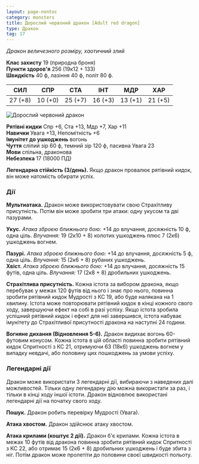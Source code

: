 ```yaml
---
layout: page-nontoc
category: monsters
title: Дорослий червоний дракон [Adult red dragon]
type: Дракон
tag: 17
---
```


_Дракон величезного розміру, хаотичний злий_

**Клас захисту** 19 (природна броня)    
**Пункти здоров'я** 256 (19к12 + 133)    
**Швидкість** 40 ф, лазіння 40 ф, політ 80 ф.

| СИЛ     | СПР     | СТА     | ІНТ     | МДР     | ХАР     |
| ------- | ------- | ------- | ------- | ------- | ------- |
| 27 (+8) | 10 (+0) | 25 (+7) | 16 (+3) | 13 (+1) | 21 (+5) |

![Дорослий червоний дракон](https://www.dndbeyond.com/avatars/thumbnails/23375/69/1000/1000/637791959730543418.jpeg)

**Рятівні кидки** Спр +6, Ста +13, Мдр +7, Хар +11    
**Навички** Увага +13, Непомітність +6    
**Імунітет до ушкоджень** вогонь    
**Чуття** сліпий зір 60 ф, темний зір 120 ф, пасивна Увага 23    
**Мови** спільна, драконова    
**Небезпека** 17 (18000 ПД)

**Легендарна стійкість (3/день).** Якщо дракон провалює рятівний кидок, він може натомість обирати успіх.

### Дії
**Мультиатака.** Дракон може використовувати свою Страхітливу присутність. Потім він може зробити три атаки: одну укусом та дві пазурами.    

**Укус.** _Атака зброєю ближнього бою:_ +14 до влучання, досяжність 10 ф, одна ціль. _Влучання:_ 19 (2к10 + 8) колотих ушкоджень плюс 7 (2к6) ушкоджень вогнем.    

**Пазурі.** _Атака зброєю ближнього бою:_ +14 до влучання, досяжність 5 ф, одна ціль. _Влучання:_ 15 (2к6 + 8) рубаних ушкоджень.    
**Хвіст.** _Атака зброєю ближнього бою:_ +14 до влучання, досяжність 15 футів, одна ціль. _Влучання:_ 17 (2к8 + 8) дробильних ушкоджень.    

**Страхітлива присутність.** Кожна істота за вибором дракона, якщо перебуває у межах 120 футів від нього і знає про нього, повинна зробити рятівний кидок Мудрості з КС 19, або буде налякана на 1 хвилину. Істота може повторювати рятівний кидок в кінці кожного свого ходу, завершуючи ефект на собі в разі успіху. Якщо істота зробила успішний рятівний кидок і ефект для неї завершився, істота набуває імунітету до Страхітливої присутності дракона на наступні 24 години.    

**Вогняне дихання (Відновлення 5-6).** Дракон видихає вогонь 60-футовим конусом. Кожна істота в цій області повинна зробити рятівний кидок Спритності з КС 21, отримуючи 63 (18к6) ушкоджень вогнем у випадку невдачі, або половину цих пошкоджень за умови успіху.

### Легендарні дії
Дракон може використати 3 легендарні дії, вибираючи з наведених далі можливостей. Тільки одну легендарну дію можна використати за раз, і тільки в кінці ходу іншої істоти. Дракон відновлює використані легендарні дії на початку свого ходу.    

**Пошук.** Дракон робить перевірку Мудрості (Увага).   

**Атака хвостом.** Дракон здійснює атаку хвостом.    

**Атака крилами (коштує 2 дії).** Дракон б'є крилами. Кожна істота в межах 10 футів від дракона повинна зробити рятівний кидок Спритності з КС 22, або отримає 15 (2к6 + 8) дробильних ушкоджень і буде збита з ніг. Потім дракон може пролетіти до половини своєї швидкості польоту. 
